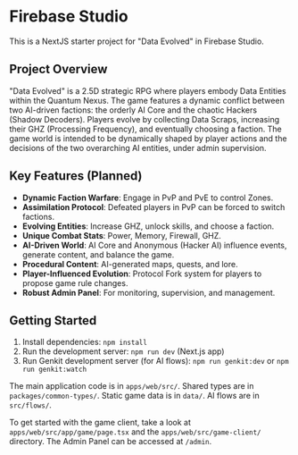 # Firebase Studio

This is a NextJS starter project for "Data Evolved" in Firebase Studio.

## Project Overview

"Data Evolved" is a 2.5D strategic RPG where players embody Data Entities within the Quantum Nexus. The game features a dynamic conflict between two AI-driven factions: the orderly AI Core and the chaotic Hackers (Shadow Decoders). Players evolve by collecting Data Scraps, increasing their GHZ (Processing Frequency), and eventually choosing a faction. The game world is intended to be dynamically shaped by player actions and the decisions of the two overarching AI entities, under admin supervision.

## Key Features (Planned)

*   **Dynamic Faction Warfare**: Engage in PvP and PvE to control Zones.
*   **Assimilation Protocol**: Defeated players in PvP can be forced to switch factions.
*   **Evolving Entities**: Increase GHZ, unlock skills, and choose a faction.
*   **Unique Combat Stats**: Power, Memory, Firewall, GHZ.
*   **AI-Driven World**: AI Core and Anonymous (Hacker AI) influence events, generate content, and balance the game.
*   **Procedural Content**: AI-generated maps, quests, and lore.
*   **Player-Influenced Evolution**: Protocol Fork system for players to propose game rule changes.
*   **Robust Admin Panel**: For monitoring, supervision, and management.

## Getting Started

1.  Install dependencies: `npm install`
2.  Run the development server: `npm run dev` (Next.js app)
3.  Run Genkit development server (for AI flows): `npm run genkit:dev` or `npm run genkit:watch`

The main application code is in `apps/web/src/`.
Shared types are in `packages/common-types/`.
Static game data is in `data/`.
AI flows are in `src/flows/`.

To get started with the game client, take a look at `apps/web/src/app/game/page.tsx` and the `apps/web/src/game-client/` directory.
The Admin Panel can be accessed at `/admin`.
